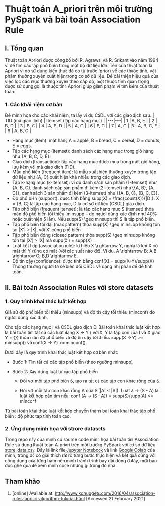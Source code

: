 <a name="chC"></a>

# Thuật toán A_priori trên môi trường PySpark và bài toán Association Rule

<a name="chC_I"></a>

## I. Tổng quan 

 Thuật toán Apriori được công bố bởi R. Agrawal và R. Srikant vào năm 1994 vì để tìm các tập phổ biến trong một bộ dữ liệu lớn. Tên của thuật toán là Apriori vì nó sử dụng kiến thức đã có từ trước (prior) về các thuộc tính, vật phẩm thường xuyên xuất hiện trong cơ sở dữ liệu. Để cải thiện hiệu quả của việc lọc các mục thường xuyên theo cấp độ, một thuộc tính quan trọng được sử dụng gọi là thuộc tính Apriori giúp giảm phạm vi tìm kiếm của thuật toán.
### 1. Các khái niệm cơ bản
 Để minh họa cho các khái niệm, ta lấy ví dụ CSDL với các giao dịch sau. 
| TID (mã giao dịch) | Itemset (tập các hạng mục) |
|---|---|
| 1 | A, B, E |
| 2 | B, D |
| 3 | B, C |
| 4 | A, B, D |
| 5 | A, C |
| 6 | B, C |
| 7 | A, C |
|8 | A, B, C, E |
| 9 | A, B, C |

- Hạng mục (item): mặt hàng A = apple, B = bread, C = cereal, D = donuts, E = eggs.
- Tập các hạng mục (itemset): danh sách các hạng mục trong giỏ hàng như {A, B, C, D, E}.
- Giao dịch (transaction): tập các hạng mục được mua trong một giỏ hàng, lưu kèm với mã giao dịch (TID).
- Mẫu phổ biến (frequent item): là mẫu xuất hiện thường xuyên trong tập dữ liệu như {A, C} xuất hiện khá nhiều trong các giao dịch.
- Tập k-hạng mục (k-itemset): ví dụ danh sách sản phẩm (1-itemset) như {A, B, C}, danh sách cặp sản phẩm đi kèm (2-itemset) như {{A, B}, {A, C}}, danh sách 3 sản phẩm đi kèm (3-itemset) như {{A, B, C}, {B, C, E}}.
- Độ phổ biến (support): được tính bằng supp(X) = \frac{count(X)}{|D|}. X = {B, C} là tập các hạng mục, D là cơ sở dữ liệu (CSDL) giao dịch.
- Tập phổ biến (frequent itemset): là tập các hạng mục S (itemset) thỏa mãn độ phổ biến tối thiểu (minsupp – do người dùng xác định như 40% hoặc xuất hiện 5 lần). Nếu supp(S) \geq minsupp thì S là tập phổ biến.
- Tập phổ biến tối đại (max pattern) thỏa supp(X) \geq minsupp không tồn tại |X’| > |X|, với X’ cũng phổ biến
- Tập phổ biến đóng (closed pattern) thỏa supp(S) \geq minsupp không tồn tại |X’| > |X| mà supp(X’) = supp(X)
- Luật kết hợp (association rule): kí hiệu X \rightarrow Y, nghĩa là khi X có mặt thì Y cũng có mặt (với xác suất nào đó). Ví dụ, A \rightarrow B; A,B \rightarrow C; B,D \rightarrow E.
- Độ tin cậy (confidence): được tính bằng conf(X) = supp(X+Y)/supp(X)
Thông thường người ta sẽ biến đổi CSDL về dạng nhị phân để dễ tính toán.

<a name="chC_II"></a>
## II. Bài toán Association Rules với store datasets
### 1. Quy trình khai thác luật kết hợp
Giả sử độ phổ biến tối thiểu (minsupp) và độ tin cậy tối thiểu (minconf) do người dùng xác định.

Cho tập các hạng mục I và CSDL giao dịch D. Bài toán khai thác luật kết hợp là bài toán tìm tất cả các luật dạng X -> Y ( với X, Y là tập con của I và X giao Y = {}) thỏa mãn độ phổ biến và độ tin cậy tối thiểu: supp(X -> Y) >= minsupp() và conf(X -> Y) >= minconf().

Dưới đây là quy trình khai thác luật kết hợp cơ bản nhất:
 - Bước 1: Tìm tất cả các tập phổ biến (theo ngưỡng minsupp).
 - Bước 2: Xây dựng luật từ các tập phổ biến

    + Đối với mỗi tập phổ biến S, tạo ra tất cả các tập con khác rỗng của S.
    
    + Đối với mỗi tập con khác rỗng A của S (|A| < |S|). Luật A -> (S - A) là luật kết hợp cần tìm nếu: conf (A -> (S - A)) = supp(S)/supp(A) >= minconf
    
Từ bài toán khai thác luật kết hợp chuyển thành bài toán khai thác tập phổ biến : độ phức tạp tính toán cao.

### 2. Ứng dụng minh họa với strore datasets
Trong repo này của mình có source code minh họa bài toán tìm Association Rule sử dụng thuật toán A-priori trên môi trường PySpark với cơ sở dữ liệu [store_data.csv](https://drive.google.com/file/d/1y5DYn0dGoSbC22xowBq2d4po6h1JxcTQ/view?usp=sharing). Đây là link file [Jupyter Notebook](https://github.com/smoothkt4951/Massive-Data-Processing-Course/blob/main/A-priori/A_priori.ipynb) và link [Google Colab](https://colab.research.google.com/drive/1WTDOtKL3DR66tBmM_AtKvi_vtJWtCb--?usp=sharing) của mình, trong đó có giải thích rất rõ từng bước thực hiện và kết quả cùng với công dụng của từng hàm nên mình tránh trình bày dài dòng ở đây, mời bạn đọc ghé qua để xem mình code những gì trong đó nha.
<a name="chD"></a>
## Tham khảo
1. [online] Available at:  http://www.kdnuggets.com/2016/04/association-rules-apriori-algorithm-tutorial.html [Accessed 21 February 2021]
